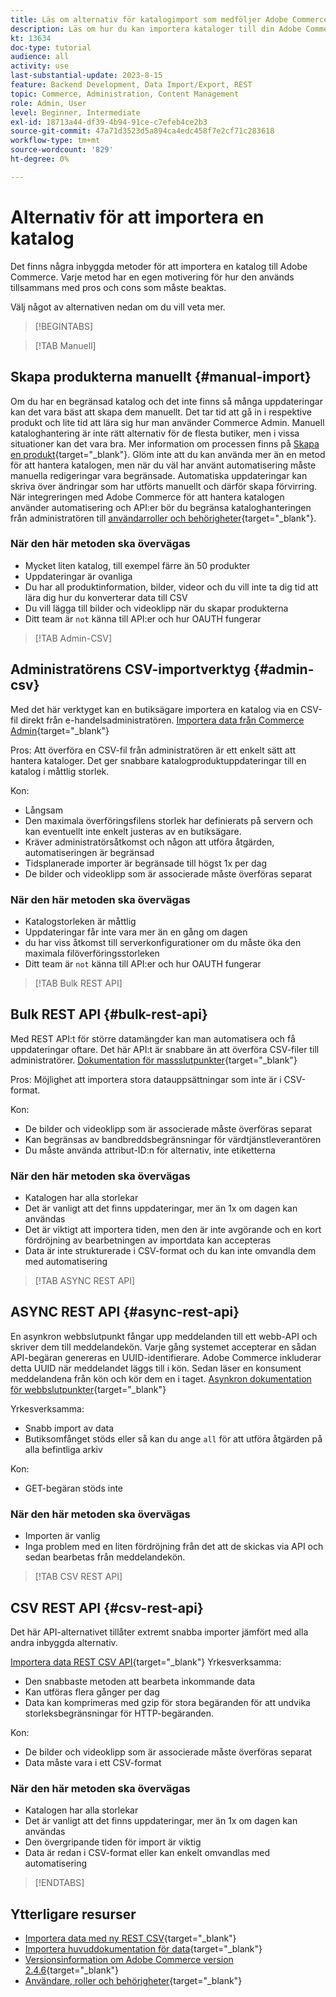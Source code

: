 ```yaml
---
title: Läs om alternativ för katalogimport som medföljer Adobe Commerce
description: Läs om hur du kan importera kataloger till din Adobe Commerce-butik med några av de inbyggda alternativen.
kt: 13634
doc-type: tutorial
audience: all
activity: use
last-substantial-update: 2023-8-15
feature: Backend Development, Data Import/Export, REST
topic: Commerce, Administration, Content Management
role: Admin, User
level: Beginner, Intermediate
exl-id: 18713a44-df39-4b94-91ce-c7efeb4ce2b3
source-git-commit: 47a71d3523d5a894ca4edc458f7e2cf71c283618
workflow-type: tm+mt
source-wordcount: '829'
ht-degree: 0%

---
```


# Alternativ för att importera en katalog

Det finns några inbyggda metoder för att importera en katalog till Adobe Commerce. Varje metod har en egen motivering för hur den används tillsammans med pros och cons som måste beaktas.

Välj något av alternativen nedan om du vill veta mer.

>[!BEGINTABS]

>[!TAB Manuell]

## Skapa produkterna manuellt {#manual-import}

Om du har en begränsad katalog och det inte finns så många uppdateringar kan det vara bäst att skapa dem manuellt. Det tar tid att gå in i respektive produkt och lite tid att lära sig hur man använder Commerce Admin. Manuell kataloghantering är inte rätt alternativ för de flesta butiker, men i vissa situationer kan det vara bra. Mer information om processen finns på [Skapa en produkt](https://experienceleague.adobe.com/docs/commerce-admin/catalog/products/product-create.html){target="_blank"}. Glöm inte att du kan använda mer än en metod för att hantera katalogen, men när du väl har använt automatisering måste manuella redigeringar vara begränsade. Automatiska uppdateringar kan skriva över ändringar som har utförts manuellt och därför skapa förvirring. När integreringen med Adobe Commerce för att hantera katalogen använder automatisering och API:er bör du begränsa kataloghanteringen från administratören till [användarroller och behörigheter](https://experienceleague.adobe.com/docs/commerce-admin/systems/user-accounts/permissions-user-roles.html){target="_blank"}.



### När den här metoden ska övervägas

- Mycket liten katalog, till exempel färre än 50 produkter
- Uppdateringar är ovanliga
- Du har all produktinformation, bilder, videor och du vill inte ta dig tid att lära dig hur du konverterar data till CSV
- Du vill lägga till bilder och videoklipp när du skapar produkterna
- Ditt team är `not` känna till API:er och hur OAUTH fungerar



>[!TAB Admin-CSV]

## Administratörens CSV-importverktyg {#admin-csv}

Med det här verktyget kan en butiksägare importera en katalog via en CSV-fil direkt från e-handelsadministratören.
[Importera data från Commerce Admin](https://experienceleague.adobe.com/docs/commerce-admin/systems/data-transfer/import/data-import.html){target="_blank"}

Pros: Att överföra en CSV-fil från administratören är ett enkelt sätt att hantera kataloger. Det ger snabbare katalogproduktuppdateringar till en katalog i måttlig storlek.

Kon:

- Långsam
- Den maximala överföringsfilens storlek har definierats på servern och kan eventuellt inte enkelt justeras av en butiksägare.
- Kräver administratörsåtkomst och någon att utföra åtgärden, automatiseringen är begränsad
- Tidsplanerade importer är begränsade till högst 1x per dag
- De bilder och videoklipp som är associerade måste överföras separat



### När den här metoden ska övervägas

- Katalogstorleken är måttlig
- Uppdateringar får inte vara mer än en gång om dagen
- du har viss åtkomst till serverkonfigurationer om du måste öka den maximala filöverföringsstorleken
- Ditt team är `not` känna till API:er och hur OAUTH fungerar



>[!TAB Bulk REST API]

## Bulk REST API {#bulk-rest-api}

Med REST API:t för större datamängder kan man automatisera och få uppdateringar oftare. Det här API:t är snabbare än att överföra CSV-filer till administratörer.
[Dokumentation för massslutpunkter](https://developer.adobe.com/commerce/webapi/rest/use-rest/bulk-endpoints/){target="_blank"}

Pros: Möjlighet att importera stora datauppsättningar som inte är i CSV-format.

Kon:

- De bilder och videoklipp som är associerade måste överföras separat
- Kan begränsas av bandbreddsbegränsningar för värdtjänstleverantören
- Du måste använda attribut-ID:n för alternativ, inte etiketterna



### När den här metoden ska övervägas

- Katalogen har alla storlekar
- Det är vanligt att det finns uppdateringar, mer än 1x om dagen kan användas
- Det är viktigt att importera tiden, men den är inte avgörande och en kort fördröjning av bearbetningen av importdata kan accepteras
- Data är inte strukturerade i CSV-format och du kan inte omvandla dem med automatisering



>[!TAB ASYNC REST API]

## ASYNC REST API {#async-rest-api}

En asynkron webbslutpunkt fångar upp meddelanden till ett webb-API och skriver dem till meddelandekön. Varje gång systemet accepterar en sådan API-begäran genereras en UUID-identifierare. Adobe Commerce inkluderar detta UUID när meddelandet läggs till i kön. Sedan läser en konsument meddelandena från kön och kör dem en i taget.
[Asynkron dokumentation för webbslutpunkter](https://developer.adobe.com/commerce/webapi/rest/use-rest/asynchronous-web-endpoints/){target="_blank"}

Yrkesverksamma:

- Snabb import av data
- Butiksomfånget stöds eller så kan du ange `all` för att utföra åtgärden på alla befintliga arkiv

Kon:

- GET-begäran stöds inte

### När den här metoden ska övervägas

- Importen är vanlig
- Inga problem med en liten fördröjning från det att de skickas via API och sedan bearbetas från meddelandekön.



>[!TAB CSV REST API]

## CSV REST API {#csv-rest-api}

Det här API-alternativet tillåter extremt snabba importer jämfört med alla andra inbyggda alternativ.

[Importera data REST CSV API](https://developer.adobe.com/commerce/webapi/rest/modules/import/){target="_blank"}
Yrkesverksamma:

- Den snabbaste metoden att bearbeta inkommande data
- Kan utföras flera gånger per dag
- Data kan komprimeras med gzip för stora begäranden för att undvika storleksbegränsningar för HTTP-begäranden.

Kon:

- De bilder och videoklipp som är associerade måste överföras separat
- Data måste vara i ett CSV-format

### När den här metoden ska övervägas

- Katalogen har alla storlekar
- Det är vanligt att det finns uppdateringar, mer än 1x om dagen kan användas
- Den övergripande tiden för import är viktig
- Data är redan i CSV-format eller kan enkelt omvandlas med automatisering



>[!ENDTABS]

## Ytterligare resurser

- [Importera data med ny REST CSV](https://developer.adobe.com/commerce/webapi/rest/modules/import/){target="_blank"}
- [Importera huvuddokumentation för data](https://experienceleague.adobe.com/docs/commerce-admin/systems/data-transfer/import/data-import.html){target="_blank"}
- [Versionsinformation om Adobe Commerce version 2.4.6](https://experienceleague.adobe.com/docs/commerce-operations/release/notes/adobe-commerce/2-4-6.html){target="_blank"}
- [Användare, roller och behörigheter](../site-management/users-roles-permissions.md){target="_blank"}
